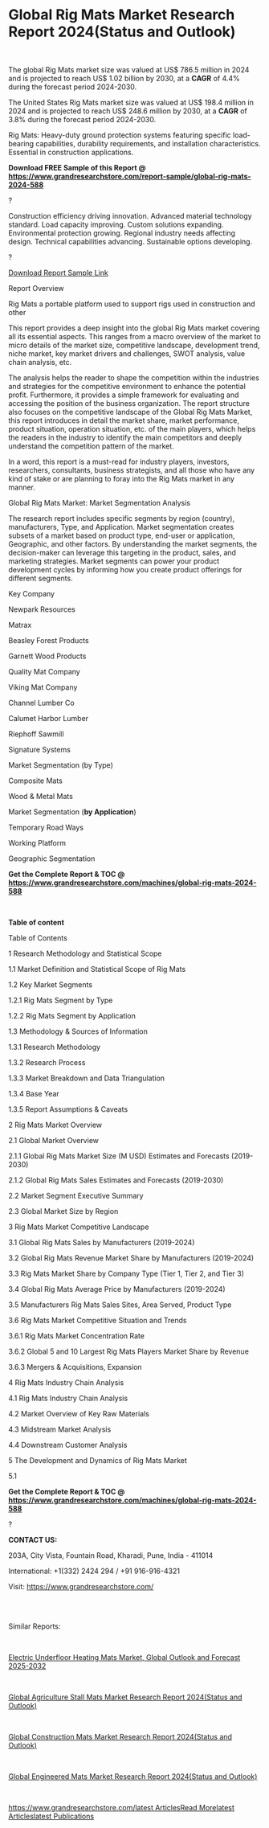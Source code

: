 <h1>Global Rig Mats Market Research Report 2024(Status and Outlook)</h1><br/><p>The global Rig Mats market size was valued at US$ 786.5 million in 2024 and is projected to reach US$ 1.02 billion by 2030, at a <strong>CAGR</strong> of 4.4% during the forecast period 2024-2030.</p>
 
 
 
 <p>The United States Rig Mats market size was valued at US$ 198.4 million in 2024 and is projected to reach US$ 248.6 million by 2030, at a <strong>CAGR</strong> of 3.8% during the forecast period 2024-2030.</p>
 
 
 
 <p>Rig Mats: Heavy-duty ground protection systems featuring specific load-bearing capabilities, durability requirements, and installation characteristics. Essential in construction applications.</p>
 
 
 
 <div><b>Download FREE Sample of this Report @ <a href="https://www.grandresearchstore.com/report-sample/global-rig-mats-2024-588">https://www.grandresearchstore.com/report-sample/global-rig-mats-2024-588</a></b></div>
 
 
 
 <p>? </p>
 
 
 
 <p>Construction efficiency driving innovation. Advanced material technology standard. Load capacity improving. Custom solutions expanding. Environmental protection growing. Regional industry needs affecting design. Technical capabilities advancing. Sustainable options developing.</p>
 
 
 
 <p>? </p>
 
 
 
 <p><a href="https://www.grandresearchstore.com/mr-admin/report-sample/global-rig-mats-2024-588">Download Report Sample Link</a></p>
 
 
 
 <p>Report Overview</p>
 
 
 
 <p>Rig Mats a portable platform used to support rigs used in construction and other</p>
 
 
 
 <p>This report provides a deep insight into the global Rig Mats market covering all its essential aspects. This ranges from a macro overview of the market to micro details of the market size, competitive landscape, development trend, niche market, key market drivers and challenges, SWOT analysis, value chain analysis, etc.</p>
 
 
 
 <p>The analysis helps the reader to shape the competition within the industries and strategies for the competitive environment to enhance the potential profit. Furthermore, it provides a simple framework for evaluating and accessing the position of the business organization. The report structure also focuses on the competitive landscape of the Global Rig Mats Market, this report introduces in detail the market share, market performance, product situation, operation situation, etc. of the main players, which helps the readers in the industry to identify the main competitors and deeply understand the competition pattern of the market.</p>
 
 
 
 <p>In a word, this report is a must-read for industry players, investors, researchers, consultants, business strategists, and all those who have any kind of stake or are planning to foray into the Rig Mats market in any manner.</p>
 
 
 
 <p>Global Rig Mats Market: Market Segmentation Analysis</p>
 
 
 
 <p>The research report includes specific segments by region (country), manufacturers, Type, and Application. Market segmentation creates subsets of a market based on product type, end-user or application, Geographic, and other factors. By understanding the market segments, the decision-maker can leverage this targeting in the product, sales, and marketing strategies. Market segments can power your product development cycles by informing how you create product offerings for different segments.</p>
 
 
 
 <p>Key Company</p>
 
 
 
 <p>Newpark Resources</p>
 
 
 
 <p>Matrax</p>
 
 
 
 <p>Beasley Forest Products</p>
 
 
 
 <p>Garnett Wood Products</p>
 
 
 
 <p>Quality Mat Company</p>
 
 
 
 <p>Viking Mat Company</p>
 
 
 
 <p>Channel Lumber Co</p>
 
 
 
 <p>Calumet Harbor Lumber</p>
 
 
 
 <p>Riephoff Sawmill</p>
 
 
 
 <p>Signature Systems</p>
 
 
 
 <p>Market Segmentation (by Type)</p>
 
 
 
 <p>Composite Mats</p>
 
 
 
 <p>Wood & Metal Mats</p>
 
 
 
 <p>Market Segmentation (<strong>by Application</strong>)</p>
 
 
 
 <p>Temporary Road Ways</p>
 
 
 
 <p>Working Platform</p>
 
 
 
 <p>Geographic Segmentation</p>
 
 
 
 <div><b>Get the Complete Report & TOC @ <a href="https://www.grandresearchstore.com/machines/global-rig-mats-2024-588">https://www.grandresearchstore.com/machines/global-rig-mats-2024-588</a></b></div>
 
 
 
 <p><br />
 
 <b>Table of content</b></p>
 
 
 
 <p>Table of Contents<br />
 
 1 Research Methodology and Statistical Scope<br />
 
 1.1 Market Definition and Statistical Scope of Rig Mats<br />
 
 1.2 Key Market Segments<br />
 
 1.2.1 Rig Mats Segment by Type<br />
 
 1.2.2 Rig Mats Segment by Application<br />
 
 1.3 Methodology & Sources of Information<br />
 
 1.3.1 Research Methodology<br />
 
 1.3.2 Research Process<br />
 
 1.3.3 Market Breakdown and Data Triangulation<br />
 
 1.3.4 Base Year<br />
 
 1.3.5 Report Assumptions & Caveats<br />
 
 2 Rig Mats Market Overview<br />
 
 2.1 Global Market Overview<br />
 
 2.1.1 Global Rig Mats Market Size (M USD) Estimates and Forecasts (2019-2030)<br />
 
 2.1.2 Global Rig Mats Sales Estimates and Forecasts (2019-2030)<br />
 
 2.2 Market Segment Executive Summary<br />
 
 2.3 Global Market Size by Region<br />
 
 3 Rig Mats Market Competitive Landscape<br />
 
 3.1 Global Rig Mats Sales by Manufacturers (2019-2024)<br />
 
 3.2 Global Rig Mats Revenue Market Share by Manufacturers (2019-2024)<br />
 
 3.3 Rig Mats Market Share by Company Type (Tier 1, Tier 2, and Tier 3)<br />
 
 3.4 Global Rig Mats Average Price by Manufacturers (2019-2024)<br />
 
 3.5 Manufacturers Rig Mats Sales Sites, Area Served, Product Type<br />
 
 3.6 Rig Mats Market Competitive Situation and Trends<br />
 
 3.6.1 Rig Mats Market Concentration Rate<br />
 
 3.6.2 Global 5 and 10 Largest Rig Mats Players Market Share by Revenue<br />
 
 3.6.3 Mergers & Acquisitions, Expansion<br />
 
 4 Rig Mats Industry Chain Analysis<br />
 
 4.1 Rig Mats Industry Chain Analysis<br />
 
 4.2 Market Overview of Key Raw Materials<br />
 
 4.3 Midstream Market Analysis<br />
 
 4.4 Downstream Customer Analysis<br />
 
 5 The Development and Dynamics of Rig Mats Market<br />
 
 5.1</p>
 
 
 
 <div><b>Get the Complete Report & TOC @ <a href="https://www.grandresearchstore.com/machines/global-rig-mats-2024-588">https://www.grandresearchstore.com/machines/global-rig-mats-2024-588</a></b></div>
 
 
 
 <p>? </p>
 
 
 
 <p><b>CONTACT US:</b><br />
 
 203A, City Vista, Fountain Road, Kharadi, Pune, India - 411014<br />
 
 International: +1(332) 2424 294 / +91 916-916-4321<br />
 
 Visit: <a href="https://www.grandresearchstore.com/">https://www.grandresearchstore.com/</a><br />
 
 <br />
 
 <br />
 
 Similar Reports:<br />
 
 <br />
 
 <a href="https://www.grandresearchstore.com/chemicals-and-materials/global-electric-underfloor-heating-mats-forecast-2025-2032-575">Electric Underfloor Heating Mats Market, Global Outlook and Forecast 2025-2032</a><br />
 
 <br />
 
 <a href="https://www.grandresearchstore.com/agriculture/global-agriculture-stall-mats-2024-415">Global Agriculture Stall Mats Market Research Report 2024(Status and Outlook)</a><br />
 
 <br />
 
 <a href="https://www.grandresearchstore.com/machines/global-construction-mats-2024-780">Global Construction Mats Market Research Report 2024(Status and Outlook)</a><br />
 
 <br />
 
 <a href="https://www.grandresearchstore.com/machines/global-engineered-mats-2024-357">Global Engineered Mats Market Research Report 2024(Status and Outlook)</a><br />
 
 <br />
 
 <a href="https://gyeongbokgung.com">https://www.grandresearchstore.com/</a><a href="https://hallyeomaritime.com">latest Articles</a><a href="https://jingwansa.com">Read More</a><a href="https://nguoiviet.jp/">latest Articles</a><a href="https://www.intelmarketresearch.com/">latest Publications</a></p>